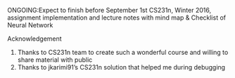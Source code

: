 ONGOING:Expect to finish before September 1st
CS231n, Winter 2016, assignment implementation and lecture notes with mind map & Checklist of Neural Network

Acknowledgement
1.  Thanks to CS231n team to create such a wonderful course and willing to share material with public
2.	Thanks to jkarimi91’s CS231n solution that helped me during debugging
